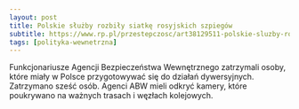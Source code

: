 ```yaml
---
layout: post
title: Polskie służby rozbiły siatkę rosyjskich szpiegów
subtitle: https://www.rp.pl/przestepczosc/art38129511-polskie-sluzby-rozbily-siatke-rosyjskich-szpiegow
tags: [polityka-wewnetrzna]
---
```


Funkcjonariusze Agencji Bezpieczeństwa Wewnętrznego zatrzymali osoby, które miały w Polsce przygotowywać się do działań dywersyjnych. Zatrzymano sześć osób. Agenci ABW mieli odkryć kamery, które poukrywano na ważnych trasach i węzłach kolejowych.
